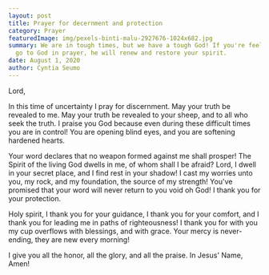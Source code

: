 ```yaml
---
layout: post
title: Prayer for decernment and protection
category: Prayer
featuredImage: img/pexels-binti-malu-2927676-1024x682.jpg
summary: We are in tough times, but we have a tough God! If you're feeling weak,
  go to God in prayer, he will renew and restore your spirit.
date: August 1, 2020
author: Cyntia Seumo
---
```

<p>Lord,</p>

<p>In this time of uncertainty I pray for discernment. May your truth be revealed to me. May your truth be revealed to your sheep, and to all who seek the truth. I praise you God because even during these difficult times you are in control! You are opening blind eyes, and you are softening hardened hearts.</p>

<p>Your word declares that no weapon formed against me shall prosper! The Spirit of the living God dwells in me, of whom shall I be afraid? Lord, I dwell in your secret place, and I find rest in your shadow! I cast my worries unto you, my rock, and my foundation, the source of my strength! You've promised that your word will never return to you void oh God! I thank you for your protection.</p>

<p>Holy spirit, I thank you for your guidance, I thank you for your comfort, and I thank you for leading me in paths of righteousness! I thank you for with you my cup overflows with blessings, and with grace. Your mercy is never-ending, they are new every morning!</p>

<p>I give you all the honor, all the glory, and all the praise. In Jesus' Name, Amen!</p>
